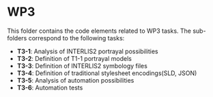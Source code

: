 # WP3

This folder contains the code elements related to WP3 tasks.
The sub-folders correspond to the following tasks:

- **T3-1**: Analysis of INTERLIS2 portrayal possibilities
- **T3-2**: Definition of T1-1 portrayal  models
- **T3-3**: Definition of INTERLIS2 symbology files
- **T3-4**: Definition of traditional stylesheet encodings(SLD, JSON) 
- **T3-5**: Analysis of automation possibilities
- **T3-6**: Automation tests
